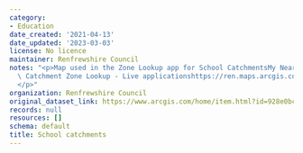 ```yaml
---
category:
- Education
date_created: '2021-04-13'
date_updated: '2023-03-03'
license: No licence
maintainer: Renfrewshire Council
notes: "<p>Map used in the Zone Lookup app for School CatchmentsMy Nearest School\
  \ Catchment Zone Lookup - Live applicationshttps://ren.maps.arcgis.com/apps/instant/lookup/index.html?appid=c7f18887d2d84a67bd32f317b0bcedf7\_\
  </p>"
organization: Renfrewshire Council
original_dataset_link: https://www.arcgis.com/home/item.html?id=928e0bc3571043d59f6cb0275f7146f9
records: null
resources: []
schema: default
title: School catchments
---
```

